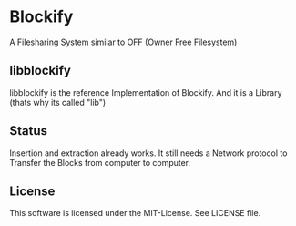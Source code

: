 Blockify
========

A Filesharing System similar to OFF (Owner Free Filesystem)

libblockify
-----------

libblockify is the reference Implementation of Blockify. And it is a Library (thats why its called "lib")

Status
------

Insertion and extraction already works.
It still needs a Network protocol to Transfer the Blocks from computer to computer.

License
-------

This software is licensed under the MIT-License. See LICENSE file.
